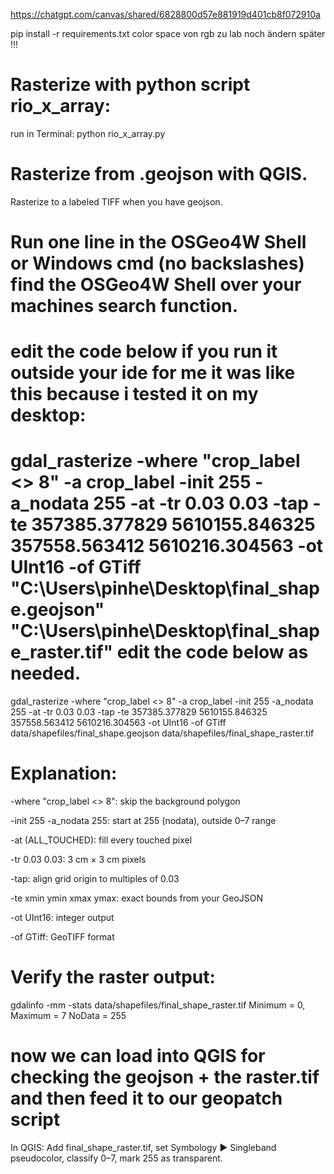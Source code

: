 https://chatgpt.com/canvas/shared/6828800d57e881919d401cb8f072910a

pip install -r requirements.txt
color space von rgb zu lab noch ändern später !!!

# Rasterize with python script rio_x_array:
run in Terminal: python rio_x_array.py





# Rasterize from .geojson with QGIS.

Rasterize to a labeled TIFF when you have geojson.
# Run one line in the OSGeo4W Shell or Windows cmd (no backslashes) find the OSGeo4W Shell over your machines search function. 
# edit the code below if you run it outside your ide for me it was like this because i tested it on my desktop:
# gdal_rasterize -where "crop_label <> 8" -a crop_label -init 255 -a_nodata 255 -at -tr 0.03 0.03 -tap -te 357385.377829 5610155.846325 357558.563412 5610216.304563 -ot UInt16 -of GTiff "C:\Users\pinhe\Desktop\final_shape.geojson" "C:\Users\pinhe\Desktop\final_shape_raster.tif" edit the code below as needed.

gdal_rasterize -where "crop_label <> 8" -a crop_label -init 255 -a_nodata 255 -at -tr 0.03 0.03 -tap -te 357385.377829 5610155.846325 357558.563412 5610216.304563 -ot UInt16 -of GTiff data/shapefiles/final_shape.geojson data/shapefiles/final_shape_raster.tif

# Explanation:
-where "crop_label <> 8": skip the background polygon

-init 255 -a_nodata 255: start at 255 (nodata), outside 0–7 range

-at (ALL_TOUCHED): fill every touched pixel

-tr 0.03 0.03: 3 cm × 3 cm pixels

-tap: align grid origin to multiples of 0.03

-te xmin ymin xmax ymax: exact bounds from your GeoJSON

-ot UInt16: integer output

-of GTiff: GeoTIFF format

# Verify the raster output:
gdalinfo -mm -stats data/shapefiles/final_shape_raster.tif
Minimum = 0, Maximum = 7
NoData = 255

# now we can load into QGIS for checking the geojson + the raster.tif and then feed it to our geopatch script
In QGIS: Add final_shape_raster.tif, set Symbology ► Singleband pseudocolor, classify 0–7, mark 255 as transparent.

